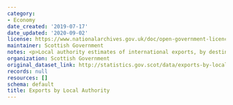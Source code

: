 ```yaml
---
category:
- Economy
date_created: '2019-07-17'
date_updated: '2020-09-02'
license: https://www.nationalarchives.gov.uk/doc/open-government-licence/version/3/
maintainer: Scottish Government
notes: <p>Local authority estimates of international exports, by destination </p>
organization: Scottish Government
original_dataset_link: http://statistics.gov.scot/data/exports-by-local-authority
records: null
resources: []
schema: default
title: Exports by Local Authority
---
```

